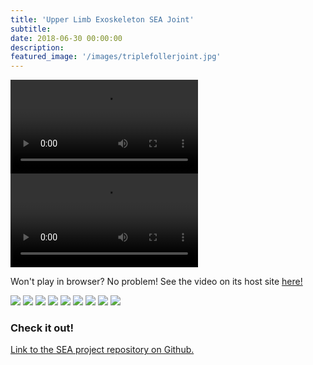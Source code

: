 ```yaml
---
title: 'Upper Limb Exoskeleton SEA Joint'
subtitle:
date: 2018-06-30 00:00:00
description:
featured_image: '/images/triplefollerjoint.jpg'
---
```


<!-- <iframe src="https://www.youtube.com/watch?v=A_MqyhAG-6s" width="640" height="360" frameborder="0" allow="accelerometer; autoplay; encrypted-media; gyroscope; picture-in-picture" allowfullscreen>
</iframe> -->
<!-- <div>
    <center>
        <video controls width="640">
            <video src="{{site.baseurl}}/videos/MSR_2019_Cable_Driven_Series_Elastic_Actuator_for_Exoskeletal_Applications.mp4" data-canonical-src="{{site.baseurl}}/videos/MSR_2019_Cable_Driven_Series_Elastic_Actuator_for_Exoskeletal_Applications.mp4" control="controls" type=video/mp4>
        </video>
    </center>
</div> -->

<!-- <center>
    <video controls width="640">
        <source src="{{site.baseurl}}/videos/MSR_2019_Cable_Driven_Series_Elastic_Actuator_for_Exoskeletal_Applications.mp4" type=video/mp4>
    </video>
</center> -->

<video src="{{site.baseurl}}/videos/MSR_2019_Cable_Driven_Series_Elastic_Actuator_for_Exoskeletal_Applications.mp4" data-canonical-src="{{site.baseurl}}/videos/MSR_2019_Cable_Driven_Series_Elastic_Actuator_for_Exoskeletal_Applications.mp4" control="controls" style="max-height:640px;">

</video>

<div>
<video class="center" src="{{site.baseurl}}/videos/MSR_2019_Cable_Driven_Series_Elastic_Actuator_for_Exoskeletal_Applications.mp4" data-canonical-src="{{site.baseurl}}/videos/MSR_2019_Cable_Driven_Series_Elastic_Actuator_for_Exoskeletal_Applications.mp4" control="controls" style="max-height:640px;">

</video>
</div>

Won't play in browser? No problem! See the video on its host site [here!](https://www.youtube.com/watch?v=A_MqyhAG-6s)

<div class="gallery" data-columns="3">
    <img src="../images/spoolencoderattachment.jpg">
    <img src="../images/twinassembly.jpg">
    <img src="../images/prototype_topview.jpg">
    <img src="../images/assemblytestwithdycem.jpg">
    <img src="../images/dycemgrip.jpg">
    <img src="../images/adjustableclampwithdycem.jpg">
    <img src="../images/singleroller.jpg">
    <img src="../images/tripleroller.jpg">
    <img src="../images/triplefollerjoint.jpg">
</div>

### Check it out!
[Link to the SEA project repository on Github.](https://github.com/mossti/exo_rendering)

